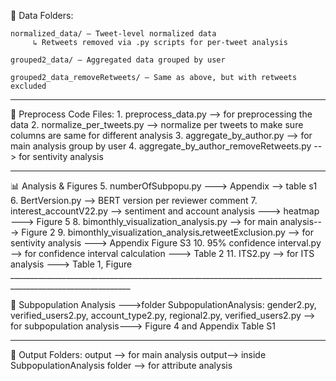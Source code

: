 
📁 Data Folders:

    normalized_data/ – Tweet-level normalized data
         ↳ Retweets removed via .py scripts for per-tweet analysis 
         
    grouped2_data/ – Aggregated data grouped by user
    
    grouped2_data_removeRetweets/ – Same as above, but with retweets excluded
__________________________________________________________________________________________________________


📌 Preprocess Code Files:
    1. preprocess_data.py --> for preprocessing the data
    2. normalize_per_tweets.py --> normalize per tweets to make sure columns are same for different analysis
    3. aggregate_by_author.py --> for main analysis group by user
    4. aggregate_by_author_removeRetweets.py --> for sentivity analysis
__________________________________________________________________________________________________________


📊 Analysis & Figures
    5. numberOfSubpopu.py ---> Appendix --> table s1
    6. BertVersion.py --> BERT version per reviewer comment
    7. interest_accountV22.py --> sentiment and account analysis ---> heatmap ---> Figure 5
    8. bimonthly_visualization_analysis.py --> for main analysis---> Figure 2
    9. bimonthly_visualization_analysisـretweetExclusion.py --> for sentivity analysis ---> Appendix Figure S3
    10. 95% confidence interval.py --> for confidence interval calculation ---> Table 2
    11. ITS2.py --> for ITS analysis  ---> Table 1,  Figure  ____________________________________________________________________________________________________________
    

👥 Subpopulation Analysis --->folder SubpopulationAnalysis: 
    gender2.py, verified_users2.py, account_type2.py, regional2.py,  verified_users2.py --> for subpopulation analysis---> Figure 4 and Appendix Table S1
__________________________________________________________________________________________________________

📂 Output Folders:
    output --> for main analysis
    output--> inside SubpopulationAnalysis folder --> for attribute analysis



